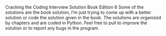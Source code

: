 Cracking the Coding Interview Solution
Book Edition 6
Some of the solutions are the book solution, I'm just trying to come up with a better solution or code the solution given in the book.
The solutions are organized by chapters and are coded in Python.
Feel free to pull to improve the solution or to report any bugs in the program.
